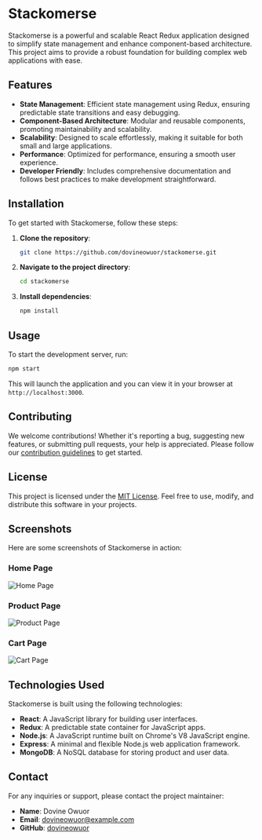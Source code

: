 # Stackomerse

Stackomerse is a powerful and scalable React Redux application designed to simplify state management and enhance component-based architecture. This project aims to provide a robust foundation for building complex web applications with ease.

## Features

- **State Management**: Efficient state management using Redux, ensuring predictable state transitions and easy debugging.
- **Component-Based Architecture**: Modular and reusable components, promoting maintainability and scalability.
- **Scalability**: Designed to scale effortlessly, making it suitable for both small and large applications.
- **Performance**: Optimized for performance, ensuring a smooth user experience.
- **Developer Friendly**: Includes comprehensive documentation and follows best practices to make development straightforward.

## Installation

To get started with Stackomerse, follow these steps:

1. **Clone the repository**:
    ```sh
    git clone https://github.com/dovineowuor/stackomerse.git
    ```
2. **Navigate to the project directory**:
    ```sh
    cd stackomerse
    ```
3. **Install dependencies**:
    ```sh
    npm install
    ```

## Usage

To start the development server, run:
```sh
npm start
```
This will launch the application and you can view it in your browser at `http://localhost:3000`.

## Contributing

We welcome contributions! Whether it's reporting a bug, suggesting new features, or submitting pull requests, your help is appreciated. Please follow our [contribution guidelines](CONTRIBUTING.md) to get started.

## License

This project is licensed under the [MIT License](LICENSE). Feel free to use, modify, and distribute this software in your projects.

## Screenshots

Here are some screenshots of Stackomerse in action:

### Home Page
![Home Page](screenshots/home.png)

### Product Page
![Product Page](screenshots/product.png)

### Cart Page
![Cart Page](screenshots/cart.png)

## Technologies Used

Stackomerse is built using the following technologies:

- **React**: A JavaScript library for building user interfaces.
- **Redux**: A predictable state container for JavaScript apps.
- **Node.js**: A JavaScript runtime built on Chrome's V8 JavaScript engine.
- **Express**: A minimal and flexible Node.js web application framework.
- **MongoDB**: A NoSQL database for storing product and user data.

## Contact

For any inquiries or support, please contact the project maintainer:

- **Name**: Dovine Owuor
- **Email**: dovineowuor@example.com
- **GitHub**: [dovineowuor](https://github.com/dovineowuor)
